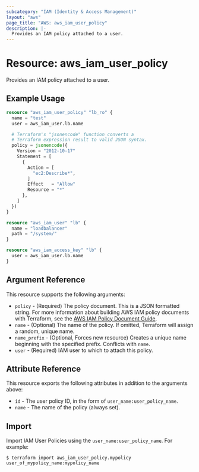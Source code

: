 ```yaml
---
subcategory: "IAM (Identity & Access Management)"
layout: "aws"
page_title: "AWS: aws_iam_user_policy"
description: |-
  Provides an IAM policy attached to a user.
---
```


# Resource: aws_iam_user_policy

Provides an IAM policy attached to a user.

## Example Usage

```terraform
resource "aws_iam_user_policy" "lb_ro" {
  name = "test"
  user = aws_iam_user.lb.name

  # Terraform's "jsonencode" function converts a
  # Terraform expression result to valid JSON syntax.
  policy = jsonencode({
    Version = "2012-10-17"
    Statement = [
      {
        Action = [
          "ec2:Describe*",
        ]
        Effect   = "Allow"
        Resource = "*"
      },
    ]
  })
}

resource "aws_iam_user" "lb" {
  name = "loadbalancer"
  path = "/system/"
}

resource "aws_iam_access_key" "lb" {
  user = aws_iam_user.lb.name
}
```

## Argument Reference

This resource supports the following arguments:

* `policy` - (Required) The policy document. This is a JSON formatted string. For more information about building AWS IAM policy documents with Terraform, see the [AWS IAM Policy Document Guide](https://learn.hashicorp.com/terraform/aws/iam-policy).
* `name` - (Optional) The name of the policy. If omitted, Terraform will assign a random, unique name.
* `name_prefix` - (Optional, Forces new resource) Creates a unique name beginning with the specified prefix. Conflicts with `name`.
* `user` - (Required) IAM user to which to attach this policy.

## Attribute Reference

This resource exports the following attributes in addition to the arguments above:

* `id` - The user policy ID, in the form of `user_name:user_policy_name`.
* `name` - The name of the policy (always set).

## Import

Import IAM User Policies using the `user_name:user_policy_name`. For example:

```
$ terraform import aws_iam_user_policy.mypolicy user_of_mypolicy_name:mypolicy_name
```
